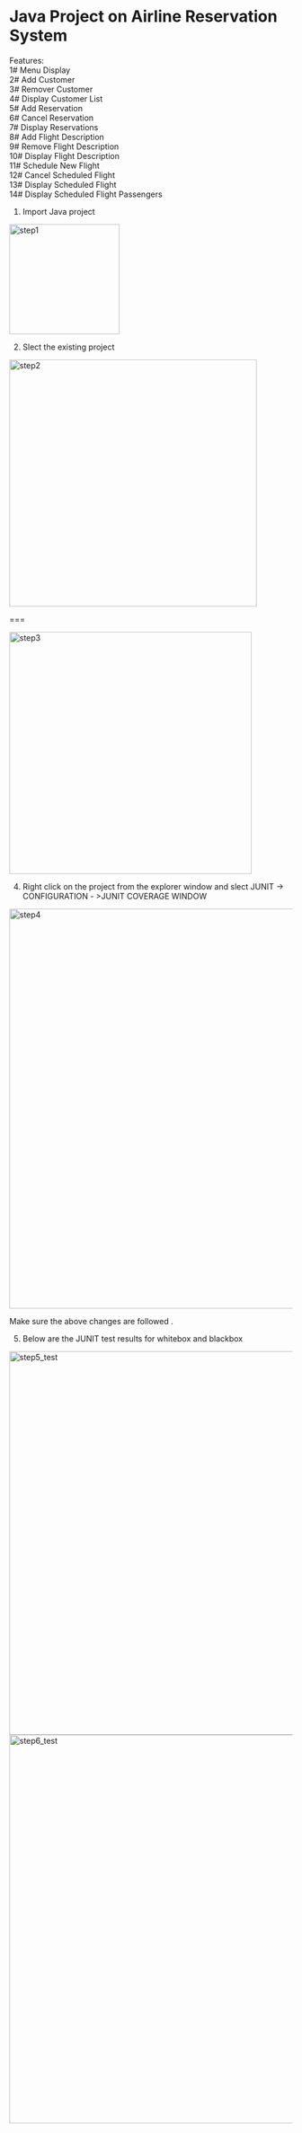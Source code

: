 # Java Project on Airline Reservation System

Features:  
1# Menu Display  
2# Add Customer  
3# Remover Customer  
4# Display Customer List  
5# Add Reservation  
6# Cancel Reservation  
7# Display Reservations  
8# Add Flight Description  
9# Remove Flight Description  
10# Display Flight Description  
11# Schedule New Flight  
12# Cancel Scheduled Flight  
13# Display Scheduled Flight  
14# Display Scheduled Flight Passengers  

1. Import Java project
<img width="196" alt="step1" src="https://user-images.githubusercontent.com/36292275/206496893-0311a0c2-941e-46cc-a980-12ccd5442977.png">

2. Slect the existing project
<img width="440" alt="step2" src="https://user-images.githubusercontent.com/36292275/206497035-0c42875d-8a86-46d4-bf3f-bf155b571b39.png">

===

<img width="431" alt="step3" src="https://user-images.githubusercontent.com/36292275/206497119-2cc5a3dc-4647-4872-b109-e056455ab664.png">

4. Right click on the project from the explorer window and slect JUNIT -> CONFIGURATION - >JUNIT COVERAGE WINDOW  
<img width="712" alt="step4" src="https://user-images.githubusercontent.com/36292275/206497515-c2096d30-caee-4d2a-b684-862e91275ee8.png">

Make sure the above changes are followed .

5. Below are the JUNIT test results for whitebox and blackbox

<img width="683" alt="step5_test" src="https://user-images.githubusercontent.com/36292275/206497694-c9fb665c-0c72-4d7d-9e04-aa6344475014.png">

<img width="692" alt="step6_test" src="https://user-images.githubusercontent.com/36292275/206497717-ea1c80d8-af30-4af1-bc98-ba13e376dd47.png">

